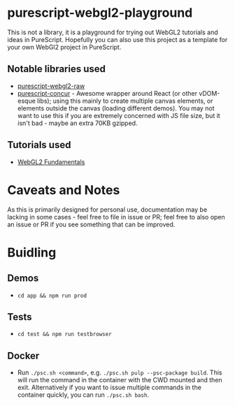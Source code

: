 # purescript-webgl2-playground

This is not a library, it is a playground for trying out WebGL2 tutorials and
ideas in PureScript. Hopefully you can also use this project as a template
for your own WebGl2 project in PureScript.

## Notable libraries used

- [purescript-webgl2-raw](https://pursuit.purescript.org/packages/purescript-webgl2-raw)
- [purescript-concur](https://github.com/ajnsit/purescript-concur) - Awesome
  wrapper around React (or other vDOM-esque libs); using this mainly to create
  multiple canvas elements, or elements outside the canvas (loading different
  demos). You may not want to use this if you are extremely concerned with JS
  file size, but it isn't bad - maybe an extra 70KB gzipped.

## Tutorials used

- [WebGL2 Fundamentals](https://webgl2fundamentals.org/)

# Caveats and Notes

As this is primarily designed for personal use, documentation may be lacking
in some cases - feel free to file in issue or PR; feel free to also open
an issue or PR if you see something that can be improved.

# Buidling

## Demos

- `cd app && npm run prod`

## Tests

- `cd test && npm run testbrowser`

## Docker

* Run `./psc.sh <command>`, e.g. `./psc.sh pulp --psc-package build`. This will run
the command in the container with the CWD mounted and then exit. Alternatively
if you want to issue multiple commands in the container quickly, you can
run `./psc.sh bash`.

